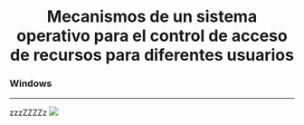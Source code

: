 <h1 align=center>Mecanismos de un sistema operativo para el control de acceso de recursos para diferentes usuarios </h1>


<h3>Windows</h3>
<hr>
zzzZZZZz

<img src="imagen.png">
